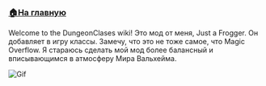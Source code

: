 ###  [🏠На главную](https://github.com/FroggerHH/Frogger-Tribe-Classes-WIKI)

Welcome to the DungeonClases wiki!
Это мод от меня, Just a Frogger.
Он добавляет в игру классы. Замечу, что это не тоже самое, что Magic Overflow.
Я стараюсь сделать мой мод более балансный и вписывающимся в атмосферу Мира Вальхейма.


![Gif]([https://media0.giphy.com/media/3otPorWLQJq5GmHRtu/giphy.gif](https://tenor.com/bkBDG.gif))

